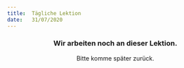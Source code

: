 ```yaml
---
title:  Tägliche Lektion
date:   31/07/2020
---
```


### <center>Wir arbeiten noch an dieser Lektion.</center>
<center>Bitte komme später zurück.</center>